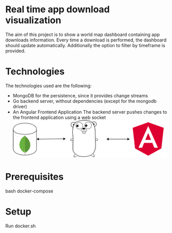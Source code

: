 # Real time app download visualization

The aim of this project is to show a world map dashboard containing app downloads information.
Every time a download is performed, the dashboard should update automatically.
Additionally the option to filter by timeframe is provided.

# Technologies
The technologies used are the following:
- MongoDB for the persistence, since it provides change streams
- Go backend server, without dependencies (except for the mongodb driver)
- An Angular Frontend Application
The backend server pushes changes to the frontend application using a web socket
![architecture overview](architecture-overview.png)

# Prerequisites
bash
docker-compose 

# Setup
Run docker.sh